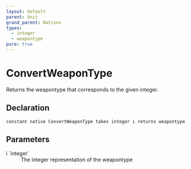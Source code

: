 ```yaml
---
layout: default
parent: Unit
grand_parent: Natives
types:
  - integer
  - weapontype
pure: true
---
```


# ConvertWeaponType
Returns the weapontype that corresponds to the given integer.

## Declaration

```
constant native ConvertWeaponType takes integer i returns weapontype
```

## Parameters
<dl>
  <dt>i `integer`</dt>
  <dd>The integer representation of the weapontype</dd>
</dl>